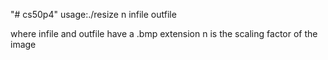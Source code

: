 "# cs50p4" 
usage:./resize n infile outfile

where infile and outfile have a .bmp extension
n is the scaling factor of the image

